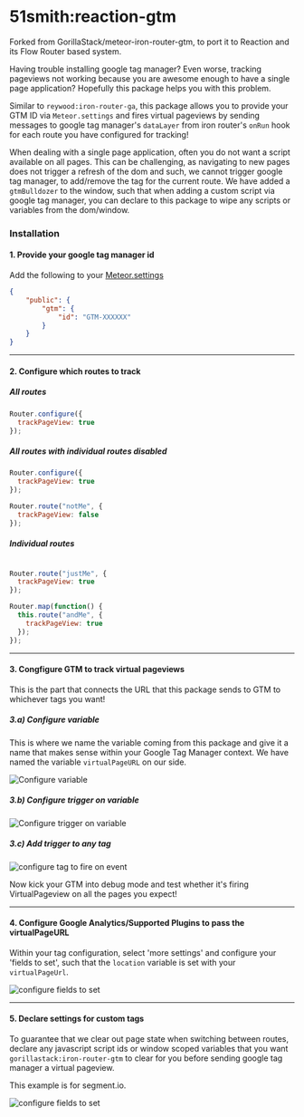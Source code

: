 # 51smith:reaction-gtm

Forked from GorillaStack/meteor-iron-router-gtm, to port it to Reaction and its Flow Router based system.

Having trouble installing google tag manager?  Even worse, tracking pageviews not working because you are awesome enough to have a single page application?  Hopefully this package helps you with this problem.

Similar to `reywood:iron-router-ga`, this package allows you to provide your GTM ID via `Meteor.settings` and fires virtual pageviews by sending messages to google tag manager's `dataLayer` from iron router's `onRun` hook for each route you have configured for tracking!

When dealing with a single page application, often you do not want a script available on all pages.  This can be challenging, as navigating to new pages does not trigger a refresh of the dom and such, we cannot trigger google tag manager, to add/remove the tag for the current route.  We have added a `gtmBulldozer` to the window, such that when adding a custom script via google tag manager, you can declare to this package to wipe any scripts or variables from the dom/window.

### Installation

#### 1. Provide your google tag manager id

Add the following to your [Meteor.settings](http://docs.meteor.com/#/full/meteor_settings)

```json
{
    "public": {
        "gtm": {
            "id": "GTM-XXXXXX"
        }
    }
}
```
---

#### 2. Configure which routes to track

##### All routes

```javascript
Router.configure({
  trackPageView: true
});
```
##### All routes with individual routes disabled

```javascript
Router.configure({
  trackPageView: true
});

Router.route("notMe", {
  trackPageView: false
});
```
##### Individual routes

```javascript

Router.route("justMe", {
  trackPageView: true
});

Router.map(function() {
  this.route("andMe", {
    trackPageView: true
  });
});
```
---

#### 3. Congfigure GTM to track virtual pageviews

This is the part that connects the URL that this package sends to GTM to whichever tags you want!

##### 3.a) Configure variable

This is where we name the variable coming from this package and give it a name that makes sense within your Google Tag Manager context.  We have named the variable `virtualPageURL` on our side.

![Configure variable](https://s3-ap-southeast-2.amazonaws.com/gorillastack-random-public/configure_variable.png)

##### 3.b) Configure trigger on variable

![Configure trigger on variable](https://s3-ap-southeast-2.amazonaws.com/gorillastack-random-public/configure_trigger1.png)

##### 3.c) Add trigger to any tag

![configure tag to fire on event](https://s3-ap-southeast-2.amazonaws.com/gorillastack-random-public/configure_tag_to_fire_on_event.png)

Now kick your GTM into debug mode and test whether it's firing VirtualPageview on all the pages you expect!

---

#### 4. Configure Google Analytics/Supported Plugins to pass the virtualPageURL

Within your tag configuration, select 'more settings' and configure your 'fields to set', such that the `location` variable is set with your `virtualPageUrl`.

![configure fields to set](https://s3-ap-southeast-2.amazonaws.com/gorillastack-random-public/fields_to_set.png)

---

#### 5. Declare settings for custom tags

To guarantee that we clear out page state when switching between routes, declare any javascript script ids or window scoped variables that you want `gorillastack:iron-router-gtm` to clear for you before sending google tag manager a virtual pageview.

This example is for segment.io.

![configure fields to set](https://s3-ap-southeast-2.amazonaws.com/gorillastack-random-public/bulldozer.png)
